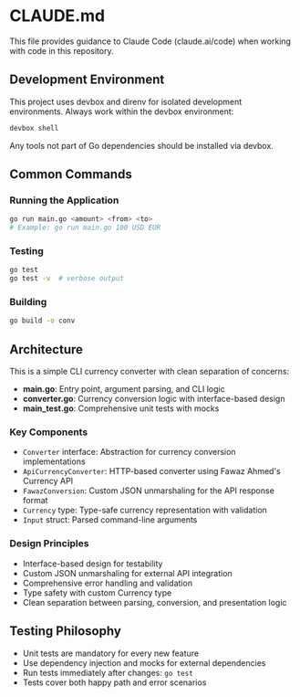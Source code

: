 # CLAUDE.md

This file provides guidance to Claude Code (claude.ai/code) when working with code in this repository.

## Development Environment

This project uses devbox and direnv for isolated development environments. Always work within the devbox environment:

```bash
devbox shell
```

Any tools not part of Go dependencies should be installed via devbox.

## Common Commands

### Running the Application
```bash
go run main.go <amount> <from> <to>
# Example: go run main.go 100 USD EUR
```

### Testing
```bash
go test
go test -v  # verbose output
```

### Building
```bash
go build -o conv
```

## Architecture

This is a simple CLI currency converter with clean separation of concerns:

- **main.go**: Entry point, argument parsing, and CLI logic
- **converter.go**: Currency conversion logic with interface-based design
- **main_test.go**: Comprehensive unit tests with mocks

### Key Components

- `Converter` interface: Abstraction for currency conversion implementations
- `ApiCurrencyConverter`: HTTP-based converter using Fawaz Ahmed's Currency API
- `FawazConversion`: Custom JSON unmarshaling for the API response format
- `Currency` type: Type-safe currency representation with validation
- `Input` struct: Parsed command-line arguments

### Design Principles

- Interface-based design for testability
- Custom JSON unmarshaling for external API integration
- Comprehensive error handling and validation
- Type safety with custom Currency type
- Clean separation between parsing, conversion, and presentation logic

## Testing Philosophy

- Unit tests are mandatory for every new feature
- Use dependency injection and mocks for external dependencies
- Run tests immediately after changes: `go test`
- Tests cover both happy path and error scenarios
